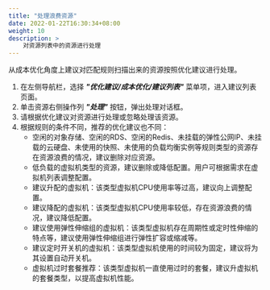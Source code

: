 ```yaml
---
title: "处理浪费资源"
date: 2022-01-22T16:30:34+08:00
weight: 10
description: >
    对资源列表中的资源进行处理
---
```


从成本优化角度上建议对匹配规则扫描出来的资源按照优化建议进行处理。

1. 在左侧导航栏，选择 **_"优化建议/成本优化/建议列表"_** 菜单项，进入建议列表页面。
2. 单击资源右侧操作列 **_"处理"_** 按钮，弹出处理对话框。
3. 请根据优化建议对资源进行处理或忽略处理该资源。
4. 根据规则的条件不同，推荐的优化建议也不同：
    - 空闲的对象存储、空闲的RDS、空闲的Redis、未挂载的弹性公网IP、未挂载的云硬盘、未使用的快照、未使用的负载均衡实例等规则类型的资源存在资源浪费的情况，建议删除对应资源。
    - 低负载的虚拟机类型的资源，建议删除或降低配置。用户可根据需求在虚拟机列表调整配置。
    - 建议升配的虚拟机：该类型虚拟机CPU使用率等过高，建议向上调整配置。
    - 建议降配的虚拟机：该类型虚拟机CPU使用率较低，存在资源浪费的情况，建议降低配置。
    - 建议使用弹性伸缩组的虚拟机：该类型虚拟机存在周期性或定时性伸缩的特点等，建议使用弹性伸缩组进行弹性扩容或缩减等。
    - 建议定时开关机的虚拟机：该类型虚拟机使用的时间较为固定，建议将为其设置自动开关机。
    - 虚拟机过时套餐推荐：该类型虚拟机一直使用过时的套餐，建议升虚拟机的套餐类型，以提高虚拟机性能。